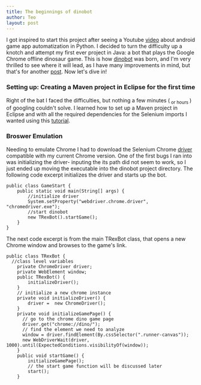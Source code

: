 ```yaml
---
title: The beginnings of dinobot
author: Teo
layout: post
---
```

<p> I got inspired to start this project after seeing a Youtube <a href="https://www.youtube.com/watch?v=Du__JfXqsAs">video</a> about android game app automatization in Python. I decided to turn the difficulty up a knotch and attempt my first ever project in Java: a bot that plays the Google Chrome offline dinosaur game. This is how <a href="https://github.com/teopufulete/dinobot">dinobot</a> was born, and I'm very thrilled to see where it will lead, as I have many improvements in mind, but that's for another <a href="">post</a>. Now let's dive in! </p>

<h3>Setting up: Creating a Maven project in Eclipse for the first time</h3>
<p> Right of the bat I faced the difficulties, but nothing a few minutes (<sub> or hours </sub>) of googling couldn't solve. I learned how to set up a Maven project in Eclipse and with all the required dependencies for the Selenium imports I wanted using this <a href="https://www.techbeamers.com/create-selenium-webdriver-maven-project/">tutorial</a>. </p>

<h3>Broswer Emulation</h3>
<p> Needing to emulate Chrome I had to download the Selenium Chrome <a href="
https://chromedriver.chromium.org/downloads">driver</a> compatible with my current Chrome version. One of the first bugs I ran into was initializing the driver- inputing the its path did not seem to work, so I just ended up moving the executable into the dinobot project directory. The following code excerpt initializes the driver and starts up the bot. </p>
<pre><code>public class GameStart {
	public static void main(String[] args) {
        //initialize driver
        System.setProperty("webdriver.chrome.driver", "chromedriver.exe");
        //start dinobot
        new TRexBot().startGame();
    }
}</code></pre>

<p> The next code excerpt is from the main TRexBot class, that opens a new Chrome window and browses to the game's link.
<pre><code>public class TRexBot {
  //class level variables 
	private ChromeDriver driver;
	private WebElement window;
    public TRexBot() {
    	initializeDriver();
    }
    // initialize a new chrome instance
    private void initializeDriver() {
    	driver =  new ChromeDriver();
    }
    private void initializeGamePage() {
      // go to the chrome dino game page
      driver.get("chrome://dino/");
      // find the element we need to analyze
      window = driver.findElement(By.cssSelector(".runner-canvas"));
      new WebDriverWait(driver, 1000).until(ExpectedConditions.visibilityOf(window));
    }
    public void startGame() {
        initializeGamePage();
        // the start game function will be discussed later
        start();
    }
    </code></pre></p>
